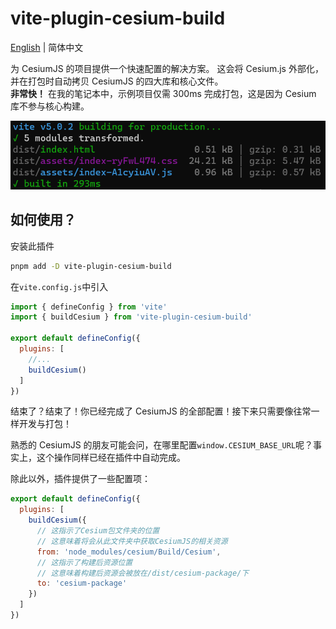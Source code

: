 # vite-plugin-cesium-build

[English](README.md) | 简体中文

为 CesiumJS 的项目提供一个快速配置的解决方案。
这会将 Cesium.js 外部化，并在打包时自动拷贝 CesiumJS 的四大库和核心文件。  
**非常快！** 在我的笔记本中，示例项目仅需 300ms 完成打包，这是因为 Cesium 库不参与核心构建。

![Alt text](readme-image.png)

## 如何使用？

安装此插件

```sh
pnpm add -D vite-plugin-cesium-build
```

在`vite.config.js`中引入

```javascript
import { defineConfig } from 'vite'
import { buildCesium } from 'vite-plugin-cesium-build'

export default defineConfig({
  plugins: [
    //...
    buildCesium()
  ]
})
```

结束了？结束了！你已经完成了 CesiumJS 的全部配置！接下来只需要像往常一样开发与打包！

熟悉的 CesiumJS 的朋友可能会问，在哪里配置`window.CESIUM_BASE_URL`呢？事实上，这个操作同样已经在插件中自动完成。

除此以外，插件提供了一些配置项：

```javascript
export default defineConfig({
  plugins: [
    buildCesium({
      // 这指示了Cesium包文件夹的位置
      // 这意味着将会从此文件夹中获取CesiumJS的相关资源
      from: 'node_modules/cesium/Build/Cesium',
      // 这指示了构建后资源位置
      // 这意味着构建后资源会被放在/dist/cesium-package/下
      to: 'cesium-package'
    })
  ]
})
```
